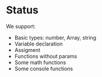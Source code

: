 # Status

We support:

- Basic types: number, Array, string
- Variable declaration
- Assigment
- Functions without params
- Some math functions
- Some console functions